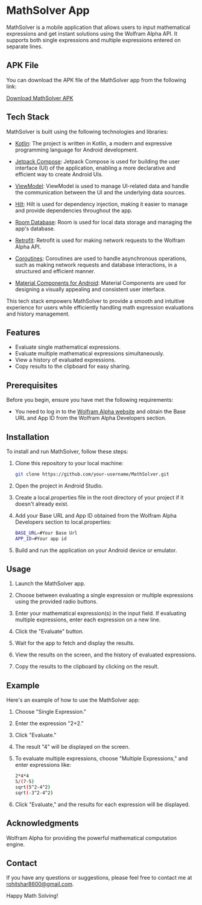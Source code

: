 # MathSolver App

<!-- ![MathSolver App by Wolfram Alpha](https://products.wolframalpha.com/_next/static/images/cloud-icon_2GWj-tLX.png) -->

MathSolver is a mobile application that allows users to input mathematical expressions and get instant solutions using the Wolfram Alpha API. It supports both single expressions and multiple expressions entered on separate lines.

## APK File

You can download the APK file of the MathSolver app from the following link:

[Download MathSolver APK](https://github.com/acuon/MathSolver/blob/main/apk/app-debug.apk)


## Tech Stack

MathSolver is built using the following technologies and libraries:

- [Kotlin](https://kotlinlang.org/): The project is written in Kotlin, a modern and expressive programming language for Android development.

- [Jetpack Compose](https://developer.android.com/jetpack/compose): Jetpack Compose is used for building the user interface (UI) of the application, enabling a more declarative and efficient way to create Android UIs.

- [ViewModel](https://developer.android.com/topic/libraries/architecture/viewmodel): ViewModel is used to manage UI-related data and handle the communication between the UI and the underlying data sources.

- [Hilt](https://dagger.dev/hilt/): Hilt is used for dependency injection, making it easier to manage and provide dependencies throughout the app.

- [Room Database](https://developer.android.com/topic/libraries/architecture/room): Room is used for local data storage and managing the app's database.

- [Retrofit](https://square.github.io/retrofit/): Retrofit is used for making network requests to the Wolfram Alpha API.

- [Coroutines](https://kotlinlang.org/docs/coroutines-overview.html): Coroutines are used to handle asynchronous operations, such as making network requests and database interactions, in a structured and efficient manner.

- [Material Components for Android](https://material.io/develop/android/docs/getting-started): Material Components are used for designing a visually appealing and consistent user interface.

This tech stack empowers MathSolver to provide a smooth and intuitive experience for users while efficiently handling math expression evaluations and history management.


## Features

- Evaluate single mathematical expressions.
- Evaluate multiple mathematical expressions simultaneously.
- View a history of evaluated expressions.
- Copy results to the clipboard for easy sharing.

## Prerequisites

Before you begin, ensure you have met the following requirements:

- You need to log in to the [Wolfram Alpha website](https://www.wolframalpha.com/) and obtain the Base URL and App ID from the Wolfram Alpha Developers section.

## Installation

To install and run MathSolver, follow these steps:

1. Clone this repository to your local machine:

   ```bash
   git clone https://github.com/your-username/MathSolver.git

2. Open the project in Android Studio.

3. Create a local.properties file in the root directory of your project if it doesn't already exist.

4. Add your Base URL and App ID obtained from the Wolfram Alpha Developers section to local.properties:
    ```bash
    BASE_URL=#Your Base Url
    APP_ID=#Your app id

5. Build and run the application on your Android device or emulator.


## Usage
1. Launch the MathSolver app.

2. Choose between evaluating a single expression or multiple expressions using the provided radio buttons.

3. Enter your mathematical expression(s) in the input field. If evaluating multiple expressions, enter each expression on a new line.

4. Click the "Evaluate" button.

5. Wait for the app to fetch and display the results.

6. View the results on the screen, and the history of evaluated expressions.

7. Copy the results to the clipboard by clicking on the result.

## Example
Here's an example of how to use the MathSolver app:

1. Choose "Single Expression."

2. Enter the expression "2+2."

3. Click "Evaluate."

4. The result "4" will be displayed on the screen.

5. To evaluate multiple expressions, choose "Multiple Expressions," and enter expressions like:
    ```bash
    2*4*4
    5/(7-5)
    sqrt(5^2-4^2)
    sqrt(-3^2-4^2)

6. Click "Evaluate," and the results for each expression will be displayed.

## Acknowledgments

Wolfram Alpha for providing the powerful mathematical computation engine.

## Contact
If you have any questions or suggestions, please feel free to contact me at rohitshar8600@gmail.com.

Happy Math Solving!



